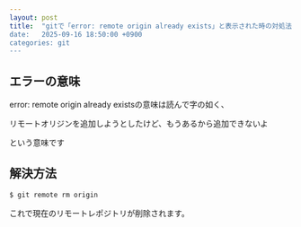 ```yaml
---
layout: post
title:  "gitで「error: remote origin already exists」と表示された時の対処法
date:   2025-09-16 18:50:00 +0900
categories: git
---
```


## エラーの意味
error: remote origin already existsの意味は読んで字の如く、

リモートオリジンを追加しようとしたけど、もうあるから追加できないよ

という意味です

## 解決方法

``` zsh
$ git remote rm origin
```

これで現在のリモートレポジトリが削除されます。
